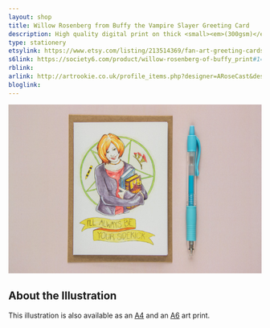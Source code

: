 ```yaml
---
layout: shop
title: Willow Rosenberg from Buffy the Vampire Slayer Greeting Card
description: High quality digital print on thick <small><em>(300gsm)</em></small> silk card. Blank inside, with logo on back. Comes with a kraft envelope, in a protective cello bag.<br><br>A6 in size <small><em>(14.8 x 10.5cm or 4.1 x 5.8in)</em></small>
type: stationery
etsylink: https://www.etsy.com/listing/213514369/fan-art-greeting-cards-select-who-you
s6link: https://society6.com/product/willow-rosenberg-of-buffy_print#1=45
rblink: 
arlink: http://artrookie.co.uk/profile_items.php?designer=ARoseCast&design=8195
bloglink: 
---
```


<div class="carosel">
    <img src="/assets/shop/fanart-willow-buffy-greeting-card.jpg" alt="&quot;I'll Always be your Sidekick&quot; - Greeting Card with a printed illustration of Willow Rosenberg from Joss Whedon's Buffy the Vampire Slayer, made by A Rose Cast" title="&quot;I'll Always be your Sidekick&quot; - Greeting Card with a printed illustration of Willow Rosenberg from Joss Whedon's Buffy the Vampire Slayer, hand-made by @arosecast">
</div>

<h2>About the Illustration</h2>


This illustration is also available as an [A4]() and an [A6]() art print.